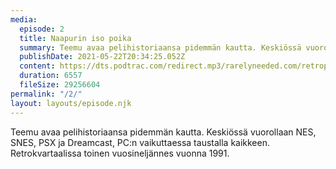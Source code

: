 ```yaml
---
media:
  episode: 2
  title: Naapurin iso poika
  summary: Teemu avaa pelihistoriaansa pidemmän kautta. Keskiössä vuorollaan NES, SNES, PSX ja Dreamcast, PC:n vaikuttaessa taustalla kaikkeen. Retrokvartaalissa toinen vuosineljännes vuonna 1991.
  publishDate: 2021-05-22T20:34:25.052Z
  content: https://dts.podtrac.com/redirect.mp3/rarelyneeded.com/retropelipodcast/Retropelipodcast_2.mp3
  duration: 6557
  fileSize: 29256604
permalink: "/2/"
layout: layouts/episode.njk
---
```


Teemu avaa pelihistoriaansa pidemmän kautta. Keskiössä vuorollaan NES, SNES, PSX ja Dreamcast, PC:n vaikuttaessa taustalla kaikkeen. Retrokvartaalissa toinen vuosineljännes vuonna 1991.
